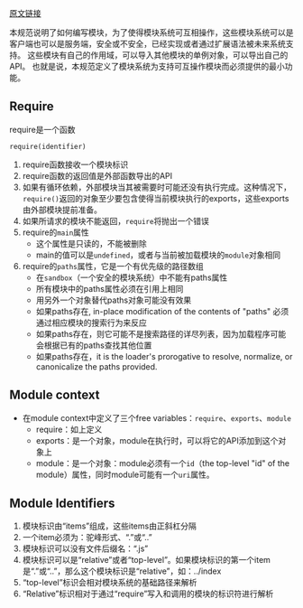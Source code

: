 [原文链接](http://wiki.commonjs.org/wiki/Modules/1.1.1#Module_Identifiers)

本规范说明了如何编写模块，为了使得模块系统可互相操作，这些模块系统可以是客户端也可以是服务端，安全或不安全，已经实现或者通过扩展语法被未来系统支持。
这些模块有自己的作用域，可以导入其他模块的单例对象，可以导出自己的API。
也就是说，本规范定义了模块系统为支持可互操作模块而必须提供的最小功能。

## Require
require是一个函数
```
require(identifier)
```
1. require函数接收一个模块标识
2. require函数的返回值是外部函数导出的API
3. 如果有循环依赖，外部模块当其被需要时可能还没有执行完成。这种情况下，`require()`返回的对象至少要包含使得当前模块执行的exports，这些exports由外部模块提前准备。
4. 如果所请求的模块不能返回，`require`将抛出一个错误
5. require的`main`属性
	* 这个属性是只读的，不能被删除
	* main的值可以是`undefined`，或者与当前被加载模块的`module`对象相同
6. require的`paths`属性，它是一个有优先级的路径数组
	* 在`sandbox`（一个安全的模块系统）中不能有paths属性
	* 所有模块中的paths属性必须在引用上相同
	* 用另外一个对象替代paths对象可能没有效果
	* 如果paths存在, in-place modification of the contents of "paths" 必须通过相应模块的搜索行为来反应
	* 如果paths存在，则它可能不是搜索路径的详尽列表，因为加载程序可能会根据已有的paths查找其他位置
	* 如果paths存在，it is the loader's prorogative to resolve, normalize, or canonicalize the paths provided.
 
 
## Module context
* 在module context中定义了三个free variables：`require`、`exports`、`module`
	* require：如上定义
	* exports：是一个对象，module在执行时，可以将它的API添加到这个对象上
	* module：是一个对象：module必须有一个`id`（the top-level "id" of the module）属性，同时module可能有一个`uri`属性。


## Module Identifiers
1. 模块标识由“items”组成，这些items由正斜杠分隔
2. 一个item必须为：驼峰形式、“.”或“..”
3. 模块标识可以没有文件后缀名：“.js”
4. 模块标识可以是“relative”或者“top-level”。如果模块标识的第一个item是“.”或“..”，那么这个模块标识是“relative”，如：../index
5. “top-level”标识会相对模块系统的基础路径来解析
6. “Relative”标识相对于通过“require”写入和调用的模块的标识符进行解析
